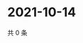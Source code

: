 # 2021-10-14

共 0 条

<!-- BEGIN WEIBO -->
<!-- 最后更新时间 Thu Oct 14 2021 11:14:53 GMT+0800 (China Standard Time) -->

<!-- END WEIBO -->
